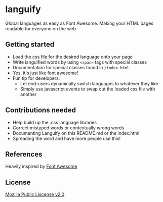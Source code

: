 languify
========

Global languages as easy as Font Awesome.
Making your HTML pages readable for everyone on the web.


## Getting started
- Load the css file for the desired language onto your page
- Write languified words by using `<span>` tags with special classes
- Documentation for special classes found in `/index.html` 
- Yes, it's just like font awesome!
- Fun tip for developers: 
    - Let end-users dynamically switch languages to whatever they like
    - Simply use javascript events to swap out the loaded css file with another


## Contributions needed
- Help build up the .css language libraries
- Correct mistyped words or contextually wrong words
- Documenting Languify on this README.md or the index.html
- Spreading the word and have more people use this!


## References
Heavily inspired by [Font Awesome](http://fontawesome.io/)

## License
[Mozilla Public Liscense v2.0](LICENSE)